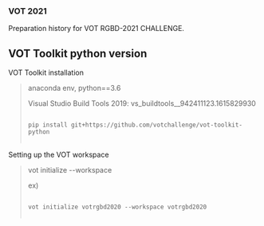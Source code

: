 ### VOT 2021

Preparation history for VOT RGBD-2021 CHALLENGE.

VOT Toolkit python version
-------------------------------------
VOT Toolkit installation
>
> anaconda env, python==3.6
> 
> Visual Studio Build Tools 2019: vs_buildtools__942411123.1615829930
> 
>
> <pre>
> <code>
> pip install git+https://github.com/votchallenge/vot-toolkit-python
> </code>
> </pre>



Setting up the VOT workspace
>
> vot initialize <stack-name> --workspace <work-space-path>
>  
> ex)
> <pre>
> <code>
> vot initialize votrgbd2020 --workspace votrgbd2020
> </code>
> </pre>
>
